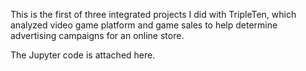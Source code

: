 This is the first of three integrated projects I did with TripleTen, which analyzed video game platform and game sales to help determine advertising campaigns for an online store.

The Jupyter code is attached here.
